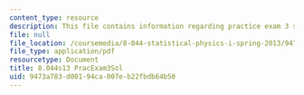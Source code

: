```yaml
---
content_type: resource
description: This file contains information regarding practice exam 3 solution.
file: null
file_location: /coursemedia/8-044-statistical-physics-i-spring-2013/9473a783d00194ca007eb22fbdb64b50_MIT8_044S14_praexam3sol_03.pdf
file_type: application/pdf
resourcetype: Document
title: 8.044s13 PracExam3Sol
uid: 9473a783-d001-94ca-007e-b22fbdb64b50
---
```

